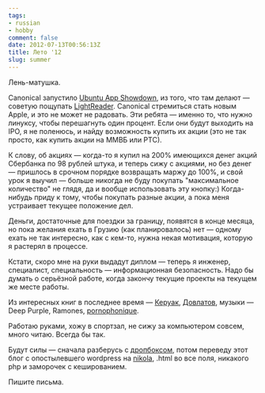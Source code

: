 ```yaml
---
tags:
- russian
- hobby
comment: false
date: 2012-07-13T00:56:13Z
title: Лето '12
slug: summer
---
```


Лень-матушка.

Canonical запустило [Ubuntu App Showdown](https://www.reddit.com/r/ubuntuappshowdown/), из того, что там делают — советую пощупать [LightReader](https://www.omgubuntu.co.uk/2012/07/is-lightread-the-best-rss-reader-for-ubuntu-we-go-hands-on). Canonical стремиться стать новым Apple, и это не может не радовать. Эти ребята — именно то, что нужно линуксу, чтобы перешагнуть один процент. Если они будут выходить на IPO, я не поленюсь, и найду возможность купить их акции (это не так просто, как купить акции на ММВБ или РТС).

<!--more-->

К слову, об акциях — когда-то я купил на 200% имеющихся денег акций Сбербанка по 98 рублей штука, и теперь сижу с акциями, но без денег — пришлось в срочном порядке возвращать маржу до 100%, и свой урок я выучил — больше никогда не буду покупать "максимальное количество" не глядя, да и вообще использовать эту кнопку:) Когда-нибудь приду к тому, чтобы покупать разные акции, а пока меня устраивает текущее положение дел.

Деньги, достаточные для поездки за границу, появятся в конце месяца, но пока желания ехать в Грузию (как планировалось) нет — одному ехать не так интересно, как с кем-то, нужна некая мотивация, которую я растерял в процессе.

Кстати, скоро мне на руки выдадут диплом — теперь я инженер, специалист, специальность — информационная безопасность. Надо бы думать о серьёзной работе, когда закончу текущие проекты на текущем же месте работы.

Из интересных книг в последнее время — [Керуак](https://ru.wikipedia.org/wiki/%D0%9A%D0%B5%D1%80%D1%83%D0%B0%D0%BA,_%D0%94%D0%B6%D0%B5%D0%BA), [Довлатов](https://ru.wikipedia.org/wiki/%D0%94%D0%BE%D0%B2%D0%BB%D0%B0%D1%82%D0%BE%D0%B2), музыки — Deep Purple, Ramones, [pornophonique](https://www.jamendo.com/artist/8303/pornophonique).

Работаю руками, хожу в спортзал, не сижу за компьютером совсем, много читаю. Всегда бы так.

Будут силы — сначала разберусь с [дропбоксом](/2011/getting-16gb-in-dropbox-by-refferals/), потом переведу этот блог с опостылевшего wordpress на [nikola](https://getnikola.com/), .html во все поля, никакого php и заморочек с кешированием.

Пишите письма.
